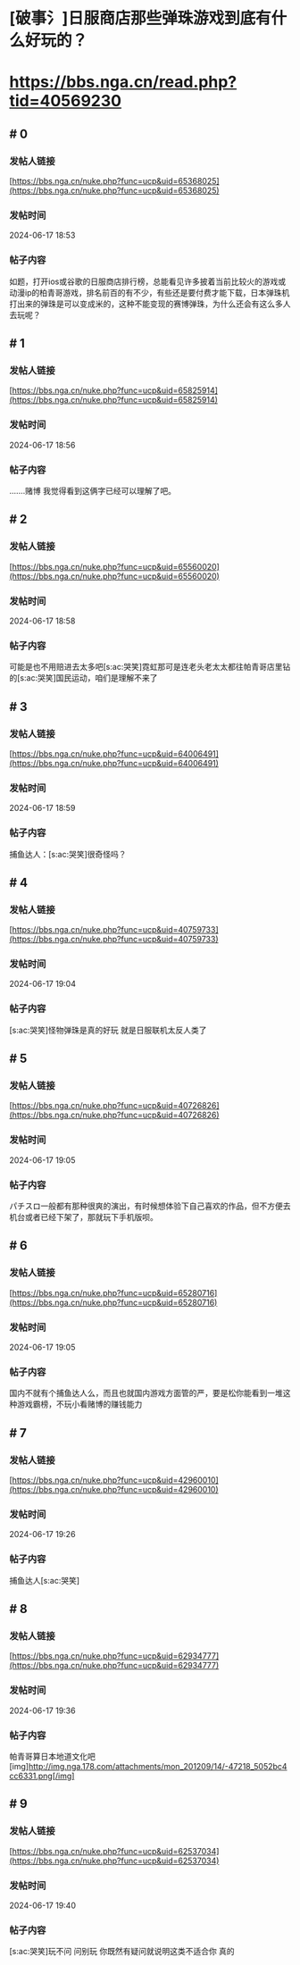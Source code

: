 # [破事氵]日服商店那些弹珠游戏到底有什么好玩的？
# https://bbs.nga.cn/read.php?tid=40569230

## \# 0
### 发帖人链接
[https://bbs.nga.cn/nuke.php?func=ucp&uid=65368025](https://bbs.nga.cn/nuke.php?func=ucp&uid=65368025)
### 发帖时间
2024-06-17 18:53
### 帖子内容
如题，打开ios或谷歌的日服商店排行榜，总能看见许多披着当前比较火的游戏或动漫ip的柏青哥游戏，排名前百的有不少，有些还是要付费才能下载，日本弹珠机打出来的弹珠是可以变成米的，这种不能变现的赛博弹珠，为什么还会有这么多人去玩呢？
## \# 1
### 发帖人链接
[https://bbs.nga.cn/nuke.php?func=ucp&uid=65825914](https://bbs.nga.cn/nuke.php?func=ucp&uid=65825914)
### 发帖时间
2024-06-17 18:56
### 帖子内容
.......赌博
我觉得看到这俩字已经可以理解了吧。
## \# 2
### 发帖人链接
[https://bbs.nga.cn/nuke.php?func=ucp&uid=65560020](https://bbs.nga.cn/nuke.php?func=ucp&uid=65560020)
### 发帖时间
2024-06-17 18:58
### 帖子内容
可能是也不用赔进去太多吧[s:ac:哭笑]霓虹那可是连老头老太太都往帕青哥店里钻的[s:ac:哭笑]国民运动，咱们是理解不来了
## \# 3
### 发帖人链接
[https://bbs.nga.cn/nuke.php?func=ucp&uid=64006491](https://bbs.nga.cn/nuke.php?func=ucp&uid=64006491)
### 发帖时间
2024-06-17 18:59
### 帖子内容
捕鱼达人：[s:ac:哭笑]很奇怪吗？
## \# 4
### 发帖人链接
[https://bbs.nga.cn/nuke.php?func=ucp&uid=40759733](https://bbs.nga.cn/nuke.php?func=ucp&uid=40759733)
### 发帖时间
2024-06-17 19:04
### 帖子内容
[s:ac:哭笑]怪物弹珠是真的好玩 就是日服联机太反人类了
## \# 5
### 发帖人链接
[https://bbs.nga.cn/nuke.php?func=ucp&uid=40726826](https://bbs.nga.cn/nuke.php?func=ucp&uid=40726826)
### 发帖时间
2024-06-17 19:05
### 帖子内容
パチスロ一般都有那种很爽的演出，有时候想体验下自己喜欢的作品，但不方便去机台或者已经下架了，那就玩下手机版呗。
## \# 6
### 发帖人链接
[https://bbs.nga.cn/nuke.php?func=ucp&uid=65280716](https://bbs.nga.cn/nuke.php?func=ucp&uid=65280716)
### 发帖时间
2024-06-17 19:05
### 帖子内容
国内不就有个捕鱼达人么，而且也就国内游戏方面管的严，要是松你能看到一堆这种游戏霸榜，不玩小看赌博的赚钱能力
## \# 7
### 发帖人链接
[https://bbs.nga.cn/nuke.php?func=ucp&uid=42960010](https://bbs.nga.cn/nuke.php?func=ucp&uid=42960010)
### 发帖时间
2024-06-17 19:26
### 帖子内容
捕鱼达人[s:ac:哭笑]
## \# 8
### 发帖人链接
[https://bbs.nga.cn/nuke.php?func=ucp&uid=62934777](https://bbs.nga.cn/nuke.php?func=ucp&uid=62934777)
### 发帖时间
2024-06-17 19:36
### 帖子内容
帕青哥算日本地道文化吧[img]http://img.nga.178.com/attachments/mon_201209/14/-47218_5052bc4cc6331.png[/img]
## \# 9
### 发帖人链接
[https://bbs.nga.cn/nuke.php?func=ucp&uid=62537034](https://bbs.nga.cn/nuke.php?func=ucp&uid=62537034)
### 发帖时间
2024-06-17 19:40
### 帖子内容
[s:ac:哭笑]玩不问  问别玩
你既然有疑问就说明这类不适合你
真的
